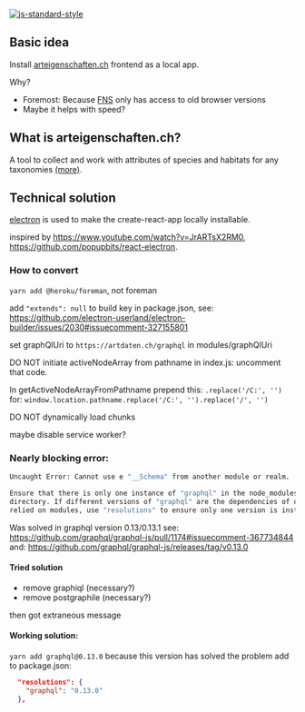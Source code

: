 [![js-standard-style](https://img.shields.io/badge/license-ISC-brightgreen.svg)](https://github.com/barbalex/ae-electron/blob/master/license.md)

## Basic idea
Install [arteigenschaften.ch](http://arteigenschaften.ch) frontend as a local app.

Why?

- Foremost: Because [FNS](https://naturschutz.zh.ch) only has access to old browser versions
- Maybe it helps with speed?

## What is arteigenschaften.ch?
A tool to collect and work with attributes of species and habitats for any taxonomies [(more)](https://github.com/barbalex/ae2/blob/master/readme.md).

## Technical solution
[electron](https://electronjs.org) is used to make the create-react-app locally installable.

inspired by https://www.youtube.com/watch?v=JrARTsX2RM0, https://github.com/popupbits/react-electron.

### How to convert
`yarn add @heroku/foreman`, not foreman

add `"extends": null` to build key in package.json, see: https://github.com/electron-userland/electron-builder/issues/2030#issuecomment-327155801

set graphQlUri to `https://artdaten.ch/graphql` in modules/graphQlUri

DO NOT initiate activeNodeArray from pathname in index.js: uncomment that code.

In getActiveNodeArrayFromPathname prepend this: `.replace('/C:', '')` for: `window.location.pathname.replace('/C:', '').replace('/', '')`

DO NOT dynamically load chunks

maybe disable service worker?

### Nearly blocking error:
```bash
Uncaught Error: Cannot use e "__Schema" from another module or realm.

Ensure that there is only one instance of "graphql" in the node_modules
directory. If different versions of "graphql" are the dependencies of other
relied on modules, use "resolutions" to ensure only one version is installed.
```

Was solved in graphql version 0.13/0.13.1
see: https://github.com/graphql/graphql-js/pull/1174#issuecomment-367734844
and: https://github.com/graphql/graphql-js/releases/tag/v0.13.0

#### Tried solution

- remove graphiql (necessary?)
- remove postgraphile (necessary?)

then got extraneous message

#### Working solution:
`yarn add graphql@0.13.0` because this version has solved the problem
add to package.json:
```json
  "resolutions": {
    "graphql": "0.13.0"
  },
```